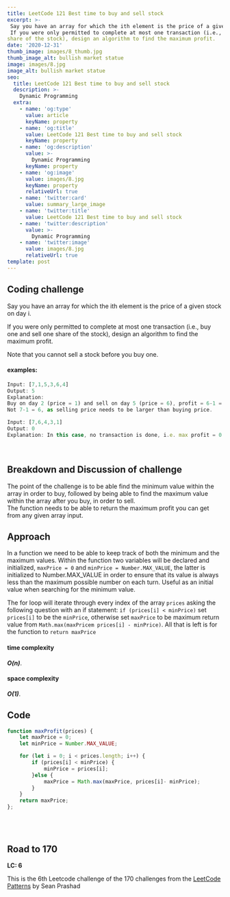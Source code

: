 ```yaml
---
title: LeetCode 121 Best time to buy and sell stock
excerpt: >-
 Say you have an array for which the ith element is the price of a given stock on day i.
 If you were only permitted to complete at most one transaction (i.e., buy one and sell one 
share of the stock), design an algorithm to find the maximum profit.
date: '2020-12-31'
thumb_image: images/8_thumb.jpg
thumb_image_alt: bullish market statue
image: images/8.jpg
image_alt: bullish market statue
seo:
  title: LeetCode 121 Best time to buy and sell stock
  description: >-
    Dynamic Programming
  extra:
    - name: 'og:type'
      value: article
      keyName: property
    - name: 'og:title'
      value: LeetCode 121 Best time to buy and sell stock
      keyName: property
    - name: 'og:description'
      value: >-
        Dynamic Programming
      keyName: property
    - name: 'og:image'
      value: images/8.jpg
      keyName: property
      relativeUrl: true
    - name: 'twitter:card'
      value: summary_large_image
    - name: 'twitter:title'
      value: LeetCode 121 Best time to buy and sell stock
    - name: 'twitter:description'
      value: >-
        Dynamic Programming
    - name: 'twitter:image'
      value: images/8.jpg
      relativeUrl: true
template: post
---
```


## Coding challenge

Say you have an array for which the ith element is the price of a given stock on day i.

If you were only permitted to complete at most one transaction (i.e., buy one and sell one 
share of the stock), design an algorithm to find the maximum profit.

Note that you cannot sell a stock before you buy one.

#### examples:


```javascript
Input: [7,1,5,3,6,4]
Output: 5
Explanation: 
Buy on day 2 (price = 1) and sell on day 5 (price = 6), profit = 6-1 = 5. 
Not 7-1 = 6, as selling price needs to be larger than buying price.

Input: [7,6,4,3,1]
Output: 0
Explanation: In this case, no transaction is done, i.e. max profit = 0.

```
<br>

## Breakdown and Discussion of challenge

The point of the challenge is to be able find the minimum value within the array in order to buy, followed by being able to find the maximum value within the array after you buy, in order to sell. 
<br>The function needs to be able to return the maximum profit you can get from any given array input.


## Approach

In a function we need to be able to keep track of both the minimum and the maximum values. Within the function two variables will be declared and initialized, `maxPrice = 0` and `minPrice = Number.MAX_VALUE`, the latter is initialized to Number.MAX_VALUE in order to ensure that its value is always less than the maximum possible number on each turn. Useful as an initial value when searching for the minimum value.

The for loop will iterate through every index of the array `prices` asking the following question with an if statement: `if (prices[i] < minPrice)` set `prices[i]` to be the `minPrice`, otherwise set `maxPrice` to be maximum return value from `Math.max(maxPricem prices[i] - minPrice)`. All that is left is for the function to `return maxPrice`

#### time complexity

 _**O(n)**_.

#### space complexity

_***O(1)***_.

## Code

```javascript
function maxProfit(prices) {
    let maxPrice = 0;
    let minPrice = Number.MAX_VALUE;

    for (let i = 0; i < prices.length; i++) {
        if (prices[i] < minPrice) {
            minPrice = prices[i];
        }else {
            maxPrice = Math.max(maxPrice, prices[i]- minPrice);
        }
    }
    return maxPrice;
};
```

<br>
<br>

## Road to 170

**LC: 6**

This is the 6th Leetcode challenge of the 170 challenges from the [LeetCode Patterns](https://seanprashad.com/leetcode-patterns/) by Sean Prashad